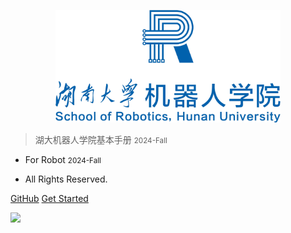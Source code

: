 <p align="center">
  <a href="https://roundly.github.io/HNU-Robotics-Application/#/">
    <img alt="docsify" src="src/_media/School_of_Robotics_HNU.png" height="180">
  </a>
</p>

> <middle>湖大机器人学院基本手册</middle> <small>2024-Fall</small>


- For Robot <small>2024-Fall</small>

- All Rights Reserved.

[GitHub](https://github.com/Roundly/HNU-Robotics-Application)
[Get Started](#湖大机器人学院手册)

![](src/_media/bg.jpg)
